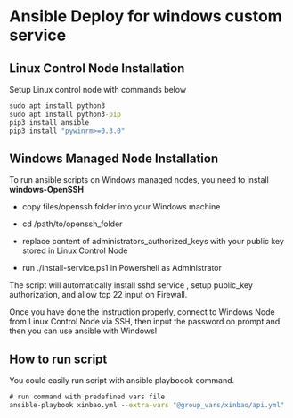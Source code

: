 # Ansible Deploy for windows custom service

## Linux Control Node Installation

Setup Linux control node with commands below

```cmd
sudo apt install python3
sudo apt install python3-pip
pip3 install ansible
pip3 install "pywinrm>=0.3.0"
```

## Windows Managed Node Installation

To run ansible scripts on Windows managed nodes, you need to install **windows-OpenSSH**

- copy files/openssh folder into your Windows machine

- cd /path/to/openssh_folder

- replace content of administrators_authorized_keys with your public key stored in Linux Control Node

- run ./install-service.ps1 in Powershell as Administrator

The script will automatically install sshd service , setup public_key authorization, and allow tcp 22 input on Firewall.

Once you have done the instruction properly, connect to Windows Node from Linux Control Node via SSH, then input the password on prompt and then you can use ansible with Windows!

## How to run script

You could easily run script with ansible playboook command.

```cmd
# run command with predefined vars file
ansible-playbook xinbao.yml --extra-vars "@group_vars/xinbao/api.yml"

```
